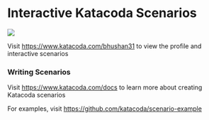 # Interactive Katacoda Scenarios

[![](http://shields.katacoda.com/katacoda/bhushan31/count.svg)](https://www.katacoda.com/bhushan31 "Get your profile on Katacoda.com")

Visit https://www.katacoda.com/bhushan31 to view the profile and interactive scenarios

### Writing Scenarios
Visit https://www.katacoda.com/docs to learn more about creating Katacoda scenarios

For examples, visit https://github.com/katacoda/scenario-example
